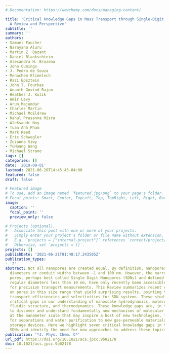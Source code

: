 ```yaml
---
# Documentation: https://wowchemy.com/docs/managing-content/

title: 'Critical Knowledge Gaps in Mass Transport through Single-Digit Nanopores:
  A Review and Perspective'
subtitle: ''
summary: ''
authors:
- Samuel Faucher
- Narayana Aluru
- Martin Z. Bazant
- Daniel Blankschtein
- Alexandra H. Brozena
- John Cumings
- J. Pedro de Souza
- Menachem Elimelech
- Razi Epsztein
- John T. Fourkas
- Ananth Govind Rajan
- Heather J. Kulik
- Amir Levy
- Arun Majumdar
- Charles Martin
- Michael McEldrew
- Rahul Prasanna Misra
- Aleksandr Noy
- Tuan Anh Pham
- Mark Reed
- Eric Schwegler
- Zuzanna Siwy
- YuHuang Wang
- Michael Strano
tags: []
categories: []
date: '2019-09-01'
lastmod: 2021-06-20T14:45:43-04:00
featured: false
draft: false

# Featured image
# To use, add an image named `featured.jpg/png` to your page's folder.
# Focal points: Smart, Center, TopLeft, Top, TopRight, Left, Right, BottomLeft, Bottom, BottomRight.
image:
  caption: ''
  focal_point: ''
  preview_only: false

# Projects (optional).
#   Associate this post with one or more of your projects.
#   Simply enter your project's folder or file name without extension.
#   E.g. `projects = ["internal-project"]` references `content/project/deep-learning/index.md`.
#   Otherwise, set `projects = []`.
projects: []
publishDate: '2021-06-21T01:48:17.243505Z'
publication_types:
- '2'
abstract: Not all nanopores are created equal. By definition, nanopores have characteristic
  diameters or conduit widths between ∼1 and 100 nm. However, the narrowest of such
  pores, perhaps best called Single Digit Nanopores (SDNs) and defined as those with
  regular diameters less than 10 nm, have only recently been accessible experimentally
  for precision transport measurements. This Review summarizes recent experiments
  on pores in this size range that yield surprising results, pointing toward extraordinary
  transport efficiencies and selectivities for SDN systems. These studies have identified
  critical gaps in our understanding of nanoscale hydrodynamics, molecular sieving,
  fluidic structure, and thermodynamics. These knowledge gaps are, in turn, an opportunity
  to discover and understand fundamentally new mechanisms of molecular and ionic transport
  at the nanometer scale that may inspire a host of new technologies, from novel membranes
  for separations and water purification to new gas-permeable materials and energy
  storage devices. Here we highlight seven critical knowledge gaps in the study of
  SDNs and identify the need for new approaches to address these topics.
publication: '*J. Phys. Chem. C*'
url_pdf: https://doi.org/10.1021/acs.jpcc.9b02178
doi: 10.1021/acs.jpcc.9b02178
---
```

